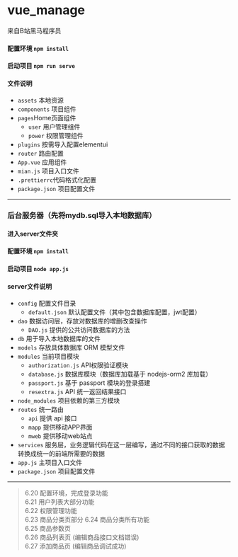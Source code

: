 # vue_manage
来自B站黑马程序员
#### 配置环境 `npm install`
#### 启动项目 `npm run serve`
#### 文件说明  
- `assets` 本地资源    
- `components` 项目组件    
- `pages`Home页面组件   
  - `user` 用户管理组件
  - `power` 权限管理组件
- `plugins` 按需导入配置elementui
- `router` 路由配置
- `App.vue` 应用组件 
- `mian.js` 项目入口文件  
- `.prettierrc`代码格式化配置
- `package.json` 项目配置文件  
---
### 后台服务器（先将mydb.sql导入本地数据库）
#### 进入server文件夹
#### 配置环境 `npm install`
#### 启动项目 `node app.js`
#### server文件说明
- `config` 配置文件目录
  - `default.json` 默认配置文件（其中包含数据库配置，jwt配置）
- `dao` 数据访问层，存放对数据库的增删改查操作
  - `DAO.js` 提供的公共访问数据库的方法
- `db` 用于导入本地数据库的文件
- `models` 存放具体数据库 ORM 模型文件
- `modules` 当前项目模块
  - `authorization.js` API权限验证模块
  - `database.js` 数据库模块（数据库加载基于 nodejs-orm2 库加载）
  - `passport.js` 基于 passport 模块的登录搭建
  - `resextra.js` API 统一返回结果接口
- `node_modules` 项目依赖的第三方模块
- `routes` 统一路由
  - `api` 提供 api 接口
  - `mapp` 提供移动APP界面
  - `mweb` 提供移动web站点
- `services` 服务层，业务逻辑代码在这一层编写，通过不同的接口获取的数据转换成统一的前端所需要的数据
- `app.js` 主项目入口文件
- `package.json` 项目配置文件
---
> 6.20 配置环境，完成登录功能  
> 6.21 用户列表大部分功能  
> 6.22 权限管理功能  
> 6.23 商品分类页部分
> 6.24 商品分类所有功能  
> 6.25 商品参数页  
> 6.26 商品列表页 (编辑商品接口文档错误)     
> 6.27 添加商品页 (编辑商品调试成功)   